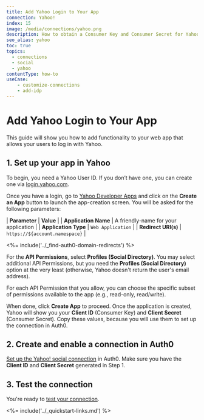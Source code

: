 ```yaml
---
title: Add Yahoo Login to Your App
connection: Yahoo!
index: 15
image: /media/connections/yahoo.png
description: How to obtain a Consumer Key and Consumer Secret for Yahoo!
seo_alias: yahoo
toc: true
topics:
  - connections
  - social
  - yahoo
contentType: how-to
useCase:
    - customize-connections
    - add-idp
---
```

# Add Yahoo Login to Your App

This guide will show you how to add functionality to your web app that allows your users to log in with Yahoo.

## 1. Set up your app in Yahoo

To begin, you need a Yahoo User ID. If you don’t have one, you can create one via [login.yahoo.com](https://login.yahoo.com).

Once you have a login, go to [Yahoo Developer Apps](https://developer.yahoo.com/apps/) and click on the **Create an App** button to launch the app-creation screen. You will be asked for the following parameters:

| **Parameter** | **Value** |
| **Application Name** | A friendly-name for your application |
| **Application Type** | `Web Application` |
| **Redirect URI(s)** | `https://${account.namespace}` |

<%= include('../_find-auth0-domain-redirects') %>

For the **API Permissions**, select **Profiles (Social Directory)**. You may select additional API Permissions, but you need the **Profiles (Social Directory)** option at the very least (otherwise, Yahoo doesn't return the user's email address).

For each API Permission that you allow, you can choose the specific subset of permissions available to the app (e.g., read-only, read/write).

When done, click **Create App** to proceed. Once the application is created, Yahoo will show you your **Client ID** (Consumer Key) and **Client Secret** (Consumer Secret). Copy these values, because you will use them to set up the connection in Auth0.

## 2. Create and enable a connection in Auth0

[Set up the Yahoo! social connection](/dashboard/guides/connections/set-up-connections-social) in Auth0. Make sure you have the **Client ID** and **Client Secret** generated in Step 1.

## 3. Test the connection

You're ready to [test your connection](/dashboard/guides/connections/test-connections-social).

<%= include('../_quickstart-links.md') %>
